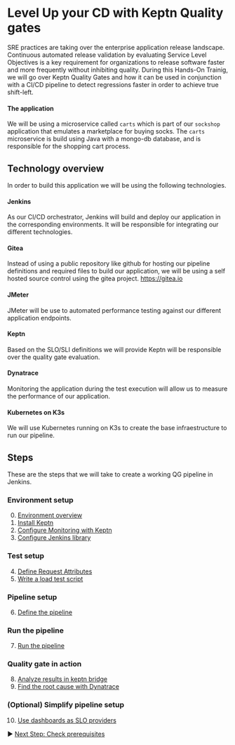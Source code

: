 # Level Up your CD with Keptn Quality gates
SRE practices are taking over the enterprise application release landscape. Continuous automated release validation by evaluating Service Level Objectives is a key requirement for organizations to release software faster and more frequently without inhibiting quality. During this Hands-On Trainig, we will go over Keptn Quality Gates and how it can be used in conjunction with a CI/CD pipeline to detect regressions faster in order to achieve true shift-left.

#### The application
We will be using a microservice called `carts` which is part of our `sockshop` application that emulates a marketplace for buying socks. The `carts` microservice is build using Java with a mongo-db database, and is responsible for the shopping cart process.

## Technology overview
In order to build this application we will be using the following technologies.
#### Jenkins
As our CI/CD orchestrator, Jenkins will build and deploy our application in the corresponding environments. It will be responsible for integrating our different technologies.
#### Gitea
Instead of using a public repository like github for hosting our pipeline definitions and required files to build our application, we will be using a self hosted source control using the gitea project. https://gitea.io

#### JMeter
JMeter will be use to automated performance testing against our different application endpoints.
#### Keptn
 Based on the SLO/SLI definitions we will provide Keptn will be responsible over the quality gate evaluation. 
#### Dynatrace
Monitoring the application during the test execution will allow us to measure the performance of our application.

#### Kubernetes on K3s
We will use Kubernetes running on K3s to create the base infraestructure to run our pipeline.

## Steps
These are the steps that we will take to create a working QG pipeline in Jenkins.
### Environment setup
0. [Environment overview](./00_Environment_Overview)
1. [Install Keptn](./01_Install_Keptn)
2. [Configure Monitoring with Keptn](../02_Configure_Keptn_Dynatrace_Integration)
3. [Configure Jenkins library](../03_Configure_Jenkins_Library)
### Test setup
4. [Define Request Attributes](../04_Define_Request_Attributes)
5. [Write a load test script](../05_Write_Load_Test_Script)
### Pipeline setup
6. [Define the pipeline](../06_Define_Pipeline)
### Run the pipeline
7. [Run the pipeline](../07_Run_Pipeline)
### Quality gate in action
8. [Analyze results in keptn bridge](../08_Analyze_Results_in_Keptn_Bridge)
9. [Find the root cause with Dynatrace](../09_Find_Root_Cause_Dynatrace)
### (Optional) Simplify pipeline setup
10. [Use dashboards as SLO providers](../10_SLO_Definition_Using_dashboards)


:arrow_forward: [Next Step: Check prerequisites](../00_Prerequisites)


